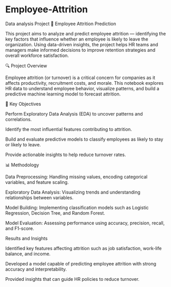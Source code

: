 # Employee-Attrition
Data analysis Project
📘 Employee Attrition Prediction

This project aims to analyze and predict employee attrition — identifying the key factors that influence whether an employee is likely to leave the organization. Using data-driven insights, the project helps HR teams and managers make informed decisions to improve retention strategies and overall workforce satisfaction.

🔍 Project Overview

Employee attrition (or turnover) is a critical concern for companies as it affects productivity, recruitment costs, and morale. This notebook explores HR data to understand employee behavior, visualize patterns, and build a predictive machine learning model to forecast attrition.

🧠 Key Objectives

Perform Exploratory Data Analysis (EDA) to uncover patterns and correlations.

Identify the most influential features contributing to attrition.

Build and evaluate predictive models to classify employees as likely to stay or likely to leave.

Provide actionable insights to help reduce turnover rates.

📊 Methodology

Data Preprocessing: Handling missing values, encoding categorical variables, and feature scaling.

Exploratory Data Analysis: Visualizing trends and understanding relationships between variables.

Model Building: Implementing classification models such as Logistic Regression, Decision Tree, and Random Forest.

Model Evaluation: Assessing performance using accuracy, precision, recall, and F1-score.

Results and Insights

Identified key features affecting attrition such as job satisfaction, work-life balance, and income.

Developed a model capable of predicting employee attrition with strong accuracy and interpretability.

Provided insights that can guide HR policies to reduce turnover.
